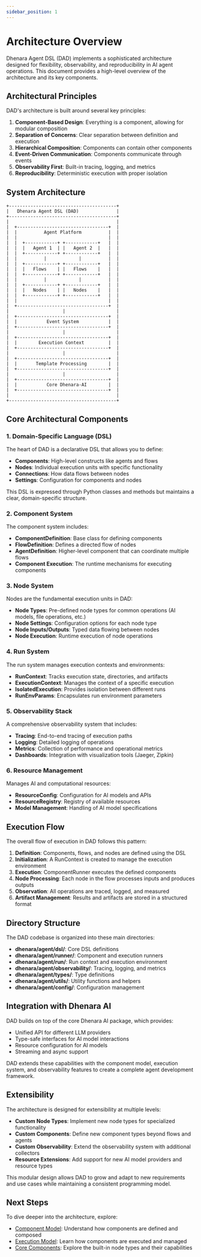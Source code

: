 ```yaml
---
sidebar_position: 1
---
```


# Architecture Overview

Dhenara Agent DSL (DAD) implements a sophisticated architecture designed for flexibility, observability, and
reproducibility in AI agent operations. This document provides a high-level overview of the architecture and its key
components.

## Architectural Principles

DAD's architecture is built around several key principles:

1. **Component-Based Design**: Everything is a component, allowing for modular composition
2. **Separation of Concerns**: Clear separation between definition and execution
3. **Hierarchical Composition**: Components can contain other components
4. **Event-Driven Communication**: Components communicate through events
5. **Observability First**: Built-in tracing, logging, and metrics
6. **Reproducibility**: Deterministic execution with proper isolation

## System Architecture

```
+----------------------------------------+
|   Dhenara Agent DSL (DAD)              |
+----------------------------------------+
|                                        |
|  +----------------------------------+  |
|  |          Agent Platform          |  |
|  |                                  |  |
|  |  +------------+ +------------+   |  |
|  |  |   Agent 1  | |   Agent 2  |   |  |
|  |  +------------+ +------------+   |  |
|  |          |            |          |  |
|  |  +------------+ +------------+   |  |
|  |  |   Flows    | |   Flows    |   |  |
|  |  +------------+ +------------+   |  |
|  |          |            |          |  |
|  |  +------------+ +------------+   |  |
|  |  |   Nodes    | |   Nodes    |   |  |
|  |  +------------+ +------------+   |  |
|  |                                  |  |
|  +----------------------------------+  |
|                    |                   |
|  +----------------------------------+  |
|  |           Event System           |  |
|  +----------------------------------+  |
|                    |                   |
|  +----------------------------------+  |
|  |        Execution Context         |  |
|  +----------------------------------+  |
|                    |                   |
|  +----------------------------------+  |
|  |       Template Processing        |  |
|  +----------------------------------+  |
|                    |                   |
|  +----------------------------------+  |
|  |           Core Dhenara-AI        |  |
|  +----------------------------------+  |
|                                        |
+----------------------------------------+
```

## Core Architectural Components

### 1. Domain-Specific Language (DSL)

The heart of DAD is a declarative DSL that allows you to define:

- **Components**: High-level constructs like agents and flows
- **Nodes**: Individual execution units with specific functionality
- **Connections**: How data flows between nodes
- **Settings**: Configuration for components and nodes

This DSL is expressed through Python classes and methods but maintains a clear, domain-specific structure.

### 2. Component System

The component system includes:

- **ComponentDefinition**: Base class for defining components
- **FlowDefinition**: Defines a directed flow of nodes
- **AgentDefinition**: Higher-level component that can coordinate multiple flows
- **Component Execution**: The runtime mechanisms for executing components

### 3. Node System

Nodes are the fundamental execution units in DAD:

- **Node Types**: Pre-defined node types for common operations (AI models, file operations, etc.)
- **Node Settings**: Configuration options for each node type
- **Node Inputs/Outputs**: Typed data flowing between nodes
- **Node Execution**: Runtime execution of node operations

### 4. Run System

The run system manages execution contexts and environments:

- **RunContext**: Tracks execution state, directories, and artifacts
- **ExecutionContext**: Manages the context of a specific execution
- **IsolatedExecution**: Provides isolation between different runs
- **RunEnvParams**: Encapsulates run environment parameters

### 5. Observability Stack

A comprehensive observability system that includes:

- **Tracing**: End-to-end tracing of execution paths
- **Logging**: Detailed logging of operations
- **Metrics**: Collection of performance and operational metrics
- **Dashboards**: Integration with visualization tools (Jaeger, Zipkin)

### 6. Resource Management

Manages AI and computational resources:

- **ResourceConfig**: Configuration for AI models and APIs
- **ResourceRegistry**: Registry of available resources
- **Model Management**: Handling of AI model specifications

## Execution Flow

The overall flow of execution in DAD follows this pattern:

1. **Definition**: Components, flows, and nodes are defined using the DSL
2. **Initialization**: A RunContext is created to manage the execution environment
3. **Execution**: ComponentRunner executes the defined components
4. **Node Processing**: Each node in the flow processes inputs and produces outputs
5. **Observation**: All operations are traced, logged, and measured
6. **Artifact Management**: Results and artifacts are stored in a structured format

## Directory Structure

The DAD codebase is organized into these main directories:

- **dhenara/agent/dsl/**: Core DSL definitions
- **dhenara/agent/runner/**: Component and execution runners
- **dhenara/agent/run/**: Run context and execution environment
- **dhenara/agent/observability/**: Tracing, logging, and metrics
- **dhenara/agent/types/**: Type definitions
- **dhenara/agent/utils/**: Utility functions and helpers
- **dhenara/agent/config/**: Configuration management

## Integration with Dhenara AI

DAD builds on top of the core Dhenara AI package, which provides:

- Unified API for different LLM providers
- Type-safe interfaces for AI model interactions
- Resource configuration for AI models
- Streaming and async support

DAD extends these capabilities with the component model, execution system, and observability features to create a
complete agent development framework.

## Extensibility

The architecture is designed for extensibility at multiple levels:

- **Custom Node Types**: Implement new node types for specialized functionality
- **Custom Components**: Define new component types beyond flows and agents
- **Custom Observability**: Extend the observability system with additional collectors
- **Resource Extensions**: Add support for new AI model providers and resource types

This modular design allows DAD to grow and adapt to new requirements and use cases while maintaining a consistent
programming model.

## Next Steps

To dive deeper into the architecture, explore:

- [Component Model](component-model): Understand how components are defined and composed
- [Execution Model](execution-model): Learn how components are executed and managed
- [Core Components](../components/nodes): Explore the built-in node types and their capabilities
